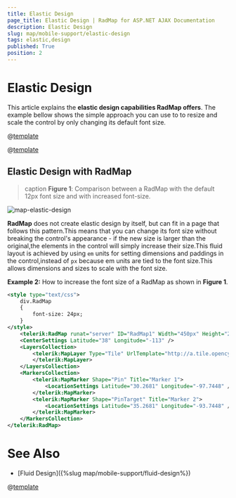 ```yaml
---
title: Elastic Design
page_title: Elastic Design | RadMap for ASP.NET AJAX Documentation
description: Elastic Design
slug: map/mobile-support/elastic-design
tags: elastic,design
published: True
position: 2
---
```


# Elastic Design

This article explains the **elastic design capabilities RadMap offers**. The example bellow shows the simple approach you can use to to resize and scale the control by only changing its default font size.

@[template](/_templates/common/render-mode.md#resp-design-desc "slug-el: no, slug-fl: map/mobile-support/fluid-design")

@[template](/_templates/common/font-size-notes.md#note-and-example "control: RadMap")

## Elastic Design with RadMap

>caption **Figure 1**: Comparison between a RadMap with the default 12px font size and with increased font-size.

![map-elastic-design](images/map-elastic-design.png)

**RadMap** does not create elastic design by itself, but can fit in a page that follows this pattern.This means that you can change its font size without breaking the control's appearance - if the new size is larger than the original,the elements in the control will simply increase their size.This fluid layout is achieved by using `em` units for setting dimensions and paddings in the control,instead of `px` because em units are tied to the font size.This allows dimensions and sizes to scale with the font size.

**Example 2:** How to increase the font size of a RadMap as shown in **Figure 1**.

````XML
<style type="text/css">
	div.RadMap
	{
		font-size: 24px;
	}
</style>
	<telerik:RadMap runat="server" ID="RadMap1" Width="450px" Height="200px" Zoom="3">
	<CenterSettings Latitude="38" Longitude="-113" />
	<LayersCollection>
		<telerik:MapLayer Type="Tile" UrlTemplate="http://a.tile.opencyclemap.org/transport/#= zoom #/#= x #/#= y #.png">
		</telerik:MapLayer>
	</LayersCollection>
	<MarkersCollection>
		<telerik:MapMarker Shape="Pin" Title="Marker 1">
			<LocationSettings Latitude="30.2681" Longitude="-97.7448" />
		</telerik:MapMarker>
		<telerik:MapMarker Shape="PinTarget" Title="Marker 2">
			<LocationSettings Latitude="35.2681" Longitude="-93.7448" />
		</telerik:MapMarker>
	</MarkersCollection>
</telerik:RadMap>
````

# See Also

 * [Fluid Design]({%slug map/mobile-support/fluid-design%})

@[template](/_templates/common/font-size-notes.md#related-resources)